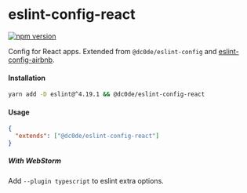 # eslint-config-react

[![npm version](https://badge.fury.io/js/%40dc0de%2Feslint-config-react.svg)](https://badge.fury.io/js/%40dc0de%2Feslint-config-react)

Config for React apps. Extended from `@dc0de/eslint-config` and [eslint-config-airbnb](https://github.com/airbnb/javascript/tree/master/packages/eslint-config-airbnb).

#### Installation

```bash
yarn add -D eslint@^4.19.1 && @dc0de/eslint-config-react
```

#### Usage

```json
{
  "extends": ["@dc0de/eslint-config-react"]
}
```

##### With WebStorm

Add `--plugin typescript` to eslint extra options.
